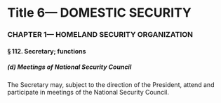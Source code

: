 
# Title 6— DOMESTIC SECURITY
### CHAPTER 1— HOMELAND SECURITY ORGANIZATION
#### § 112. Secretary; functions
##### (d) Meetings of National Security Council

The Secretary may, subject to the direction of the President, attend and participate in meetings of the National Security Council.
